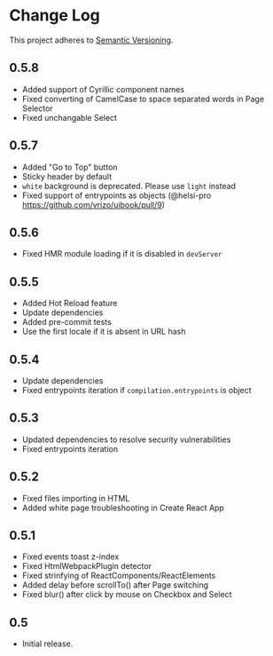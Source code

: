 # Change Log
This project adheres to [Semantic Versioning](http://semver.org/).

## 0.5.8
* Added support of Cyrillic component names
* Fixed converting of CamelCase to space separated words in Page Selector
* Fixed unchangable Select

## 0.5.7
* Added "Go to Top" button
* Sticky header by default
* `white` background is deprecated. Please use `light` instead
* Fixed support of entrypoints as objects
  (@helsi-pro https://github.com/vrizo/uibook/pull/9)

## 0.5.6
* Fixed HMR module loading if it is disabled in `devServer`

## 0.5.5
* Added Hot Reload feature
* Update dependencies
* Added pre-commit tests
* Use the first locale if it is absent in URL hash

## 0.5.4
* Update dependencies
* Fixed entrypoints iteration if `compilation.entrypoints` is object

## 0.5.3
* Updated dependencies to resolve security vulnerabilities
* Fixed entrypoints iteration

## 0.5.2
* Fixed files importing in HTML
* Added white page troubleshooting in Create React App

## 0.5.1
* Fixed events toast z-index
* Fixed HtmlWebpackPlugin detector
* Fixed strinfying of ReactComponents/ReactElements
* Added delay before scrollTo() after Page switching
* Fixed blur() after click by mouse on Checkbox and Select

## 0.5
* Initial release.
